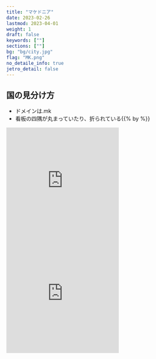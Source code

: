 ```yaml
---
title: "マケドニア"
date: 2023-02-26
lastmod: 2023-04-01
weight: 1
draft: false
keywords: [""]
sections: [""]
bg: "bg/city.jpg"
flag: "MK.png"
no_detaile_info: true
jetro_detail: false
---
```



<div class="main-desciption country-description">
    <h2 class="section-title">国の見分け方</h2>
    <ul class="rule-list">
        <li>ドメインは<span class="quiz">.mk</span></li>
        <li>看板の四隅が<span class="quiz">丸まっていたり、折られている</span>{{% by %}}</li>
    </ul>
</div>

<div class="googlemap-if">
<iframe src="https://www.google.com/maps/embed?pb=!4v1680354200981!6m8!1m7!1s8JLCET6LHx4XwuR--1pHzQ!2m2!1d41.77445223781045!2d20.86258415029428!3f244.64759863711743!4f-8.894598659661781!5f3.325193203789971" width="295" height="295" style="border:0;" allowfullscreen="" loading="lazy" referrerpolicy="no-referrer-when-downgrade"></iframe>
<iframe src="https://www.google.com/maps/embed?pb=!4v1680354353889!6m8!1m7!1s8PRw00Z17Hs-bycNHRrrnQ!2m2!1d42.00727466456357!2d20.9769287088211!3f341.8606786600137!4f1.24802500360083!5f2.6100782250704673" width="295" height="295" style="border:0;" allowfullscreen="" loading="lazy" referrerpolicy="no-referrer-when-downgrade"></iframe>

</div>
